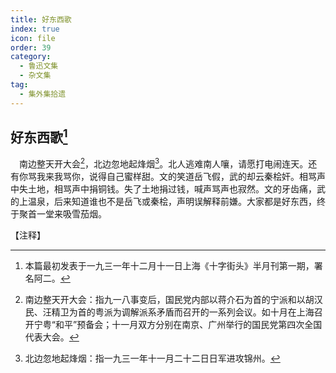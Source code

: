 ```yaml
---
title: 好东西歌
index: true
icon: file
order: 39
category:
  - 鲁迅文集
  - 杂文集
tag:  
  - 集外集拾遗
---
```


## 好东西歌[^①]

　南边整天开大会[^②]，北边忽地起烽烟[^③]。北人逃难南人嚷，请愿打电闹连天。还有你骂我来我骂你，说得自己蜜样甜。文的笑道岳飞假，武的却云秦桧奸。相骂声中失土地，相骂声中捐铜钱。失了土地捐过钱，喊声骂声也寂然。文的牙齿痛，武的上温泉，后来知道谁也不是岳飞或秦桧，声明误解释前嫌。大家都是好东西，终于聚首一堂来吸雪茄烟。

【注释】

[^①]:本篇最初发表于一九三一年十二月十一日上海《十字街头》半月刊第一期，署名阿二。

[^②]:南边整天开大会：指九一八事变后，国民党内部以蒋介石为首的宁派和以胡汉民、汪精卫为首的粤派为调解派系矛盾而召开的一系列会议。如十月在上海召开宁粤“和平”预备会；十一月双方分别在南京、广州举行的国民党第四次全国代表大会。

[^③]:北边忽地起烽烟：指一九三一年十一月二十二日日军进攻锦州。
